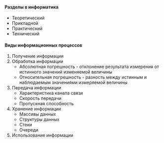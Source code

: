 #### Разделы в информатика
- Теоретический
- Прикладной
- Практический
- Технический
#### Виды информационных процессов
1. Получение информации
2. Обработка информации
	- Абсолютная погрешность - отклонение результата измерения от истинного значений изменяемой величины
	- Относительная погрешность - разность между истинным и наблюдаемым значениями измеряемой величины
3. Передача информации
	- Характеристика канала связи
	- Скорость передачи
	- Пропускная способность
4. Хранение информации
	- Массивы данных
	- Структуры данных
	- Стеки
	- Очереди
5. Использование информации

